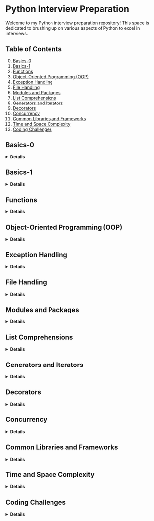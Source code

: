 # Python Interview Preparation

Welcome to my Python interview preparation repository! This space is dedicated to brushing up on various aspects of Python to excel in interviews.

## Table of Contents
0. [Basics-0](#basics-0)
1. [Basics-1](#basics-1)
2. [Functions](#functions)
3. [Object-Oriented Programming (OOP)](#object-oriented-programming-oop)
4. [Exception Handling](#exception-handling)
5. [File Handling](#file-handling)
6. [Modules and Packages](#modules-and-packages)
7. [List Comprehensions](#list-comprehensions)
8. [Generators and Iterators](#generators-and-iterators)
9. [Decorators](#decorators)
10. [Concurrency](#concurrency)
11. [Common Libraries and Frameworks](#common-libraries-and-frameworks)
12. [Time and Space Complexity](#time-and-space-complexity)
13. [Coding Challenges](#coding-challenges)

## Basics-0
<details>
<summary><strong> Details </strong></summary>

### What is Python, and how is it different from other programming languages?

:white_check_mark: **Answer:** Python is a high-level, interpreted programming language known for its <ins>readability</ins> and <ins>simplicity</ins>. It emphasizes code readability and allows programmers to express concepts in fewer lines of code than might be possible in languages such as C++ or Java. <ins>Python supports multiple programming paradigms, including procedural, object-oriented, and [functional programming](https://en.wikipedia.org/wiki/Functional_programming).</ins>

### Explain the differences between Python 2 and Python 3.

:white_check_mark: **Answer:** Python 2 and Python 3 are two major versions of the Python programming language. Python 3 was introduced as an upgrade to Python 2 with some significant changes to improve consistency and eliminate redundancy. Key differences include changes to print syntax (print is a function in Python 3), Unicode support, integer division, and various library updates. Python 2 reached its end of life on January 1, 2020, and developers are encouraged to use Python 3 for all new projects.

### What are the main features of Python?

:white_check_mark: **Answer:** Python has several key features:

- **Readability:** Python's syntax is clear and readable, making it an excellent language for beginners.
- **Versatility:** Python supports both procedural and object-oriented programming paradigms.
- **Interpretation:** It is an <ins>interpreted language</ins>, which means code execution occurs line by line.
- **Dynamic typing:** <ins>Variables are dynamically typed</ins, allowing flexibility.
- **Extensive libraries:** Python has a rich standard library and numerous third-party libraries, facilitating diverse applications.
- **Community support:** Python has a large, active community contributing to its development and providing support.

### What are the different data types in Python?

:white_check_mark: **Answer:** Python has various data types, including int (integer), str (string), float (floating-point), tuple, list, dict (dictionary), and bool (boolean).

### What is the output of (0, 1, 2, 3, (4, 5, 6), 7, 8, 9)[::2]

:white_check_mark: **Answer:** (0, 2, (4, 5, 6), 8) Certainly, the annotation [::2] is a slicing notation in Python that allows extracting a subsequence from a sequence (such as a list or tuple) by specifying three parameters separated by colons. The general form is start:stop:step, where: 
- start represents the starting index (inclusive).
- stop represents the ending index (exclusive).
- step represents the step or increment between selected elements.

### What is the output of (10, 20, 30, 40, 50)[::-2]?

:white_check_mark: **Answer:** (50, 30, 10). The notation [::-2] reverses the tuple and returns every second element. The [::-2] slice notation means to start from the end and move backwards by 2 steps. In this case, it starts from the end of the tuple and selects every second element moving towards the beginning.

### Output of l_numbers=[[]]*5, l_numbers[0].append(1)?

:white_check_mark: **Answer:** _l_numbers_ will be equal to [[1], [1], [1], [1], [1]]. When you multiply a list by a number, you get a list of references to the same elements. So, modifying one of them reflects on all.

### What is the difference between == and is in Python?

:white_check_mark: **Answer:** _==_ is a comparison operator that checks <ins>equality</ins> between the values of two objects.
_is_ is an identity operator that checks whether two variables <ins>refer to the same object in memory</ins>.


### What is the purpose of the single underscore “_” variable in Python?

:white_check_mark: **Answer:** In Python, the single underscore (_) has several conventional uses, and its purpose can depend on the context in which it is used. Here are some common cases: 
i) Placeholder for Unused Variables 
ii) Last Expression in an Interactive Interpreter
ii) "I don't care" in Unpacking ->  _, _, result = some_function_returning_a_tuple()

### Explain the concept behind dictionary in Python

:white_check_mark: **Answer:** In Python, a dictionary is a data structure that stores a collection of key-value pairs. Each key in a dictionary must be unique. You cannot have duplicate keys; if you try to use the same key more than once, the new value will overwrite the previous one.
Keys must be of a type that is <ins>immutable</ins>, meaning they cannot be changed after creation (e.g. you cannot use a list as key). Common examples of immutable types for keys include strings, numbers, and tuples.
Values in a dictionary can be of any data type, including numbers, strings, lists, or even other dictionaries (also mixed).
<ins>Dictionaries are mutable.</ins> Dictionaries provide fast and efficient lookups. 

### Difference between an expression and a statement in Python

:white_check_mark: **Answer:** A _statement_ is a complete line of code that performs an action. It's an executable unit that can include assignments, function calls, loops, conditionals, etc.
An _expression_ is any part of the code that evaluates to a value. It can be a combination of variables, operators, and function calls. 
An expression can also be a statement if it stands alone as a complete line of code. In some languages, expressions and statements are distinct, but in Python, many expressions can be used as statements.


### Difference between an array and list

:white_check_mark: **Answer:** 

1. **Data Type:**
   - **List:** Holds elements of different data types.
   - **Array:** Typically holds elements of the same data type.

2. **Memory Efficiency:**
   - **List:** More memory-efficient but less space-efficient.
   - **Array:** More space-efficient due to contiguous memory.

3. **Operations:**
   - **List:** Versatile with many built-in methods.
   - **Array:** Fewer built-in methods; specialized libraries like NumPy enhance functionality.

4. **Usage:**
   - **List:** General-purpose data storage and manipulation.
   - **Array:** Common in mathematical and scientific computations.

5. **Mutability:**
   - **List:** Mutable; elements can be changed after creation.
   - **Array:** Core arrays are mutable; NumPy arrays can be mutable or immutable.

In summary, lists offer flexibility, while arrays are more specialized for certain tasks, especially in scientific computing.


#### Data Types

- Understanding and working with various data types:
  ```python
  # Example
  num = 42
  name = "John"
  coordinates = (10.5, 20.0)
  
  # Everything from numbers, lists, strings, functions and classes are python objects.
  ```

#### Operators

- Utilizing operators for arithmetic, comparison, logical operations:
  ```python
  # Example
  result = 10 + 5  # Addition
  is_equal = (3 == 3)  # Comparison
  logical_result = True and False  # Logical AND
  ```

#### Variables

- Declaring and using variables to store values:
  ```python
  # Example
  age = 30
  message = f"My age is {age}."
  ```

#### Control Flow

- Implementing control flow structures such as if statements, loops:
  ```python
  # Example
  age = 30
  if age >= 18:
      print("You are an adult.")
  else:
      print("You are a minor.")
  
  # Loop example
  for i in range(5):
      print(i)
  ```

more examples in the file code/basics_0.py  

</details>

## Basics-1
<details>
<summary><strong> Details </strong></summary>

### What is mutable and immutable objects/data types in Python?

:white_check_mark: **Answer:** Mutation generally refers to 'change'. So when we say that an object is mutable or immutable we meant to say that the value of object can/cannot change.
When an object is created in Python, it is assigned a _type_ and an _id_. <ins> An object/data type is mutable if with the same id, the value of the object changes after the object is created. </ins>
**Mutable objects** in Python -- Objects that can change after creation. Lists, byte arrays, sets, and dictionaries.
**Immutable objects** in Python -- Numeric data types, strings, bytes, frozen sets, and tuples.


### What is the difference between list and tuples in Python?

:white_check_mark: **Answer:**
**Mutability** list is mutable and tuple is immutable. 
**Syntax definition**,
**Performance** List: Slower due to mutability and Tuple: Faster due to immutability
**Memory Consumption** List: Consumes more memory and  Tuple: More memory-efficient

### How is memory managed in Python?

:white_check_mark: **Answer:** Memory in Python is managed using a private heap space. The Python Memory Manager handles the allocation and deallocation of memory for objects. Garbage collection is employed to reclaim memory from unused objects.


### Explain shallow and deep copy in Python

:white_check_mark: **Answer:** In Python, a shallow copy creates a new object but does not clone nested objects. A deep copy, on the other hand, creates a new object and recursively clones all nested objects.


### Why Python generates a .pyc file even when it is an interpreted language?

:white_check_mark: **Answer:**# Python is both interpreted and compiled. When a .py file is executed, 
it goes through a compilation process called bytecode compilation.
The generated bytecode is platform-independent and stored in .pyc files to improve execution speed on subsequent runs.
.pyc files contain the compiled version of the Python source code, making it faster to load and execute.
When a .py file is imported, Python checks if a corresponding .pyc file exists and is newer. 
If not, it compiles the .py file into .pyc.

### How private varibles are declared in Python?

:white_check_mark: **Answer:** Python does not have anything called private member however by convention two underscore before a variable or function makes it private.

### Can _set_ have lists as elements?

:white_check_mark: **Answer:** No, a set in Python cannot have lists as elements. Sets are designed <ins> to store unique and immutable elements. </ins> Since lists are mutable (meaning their contents can be changed after they are created), they cannot be used as elements in a set.


</details>

## Functions
<details>
<summary><strong> Details </strong></summary>

### Explain briefly about lambda() and map() functions. 

:white_check_mark: **Answer:** <ins>Lambda()</ins> function mainly used to create a function without a name, 
it can receive any number of arguments, but can only have one expression.

<ins>Map()</ins> function takes a function and a list as input. 
Map() performs an operation on the entire list and return the result in a new list
(see example on functions.py).

### Difference between a class variable and instance variable.

:white_check_mark: **Answer:** In Python, class variables are shared among all instances of a class and have a global scope within the class.
Instance variables, declared with "self" inside methods or the constructor, 
are specific to each instance and have a local scope within that instance (see example on basics_1.py).

</details>

## Object-Oriented Programming (OOP)
<details>
<summary><strong> Details </strong></summary>

### What is monkey patching? How to use it in Python?

:white_check_mark: **Answer:** Monkey patching refers to dynamically modifying or extending a module or class at runtime, 
typically to alter behavior or add features (see example on object_oriented_programming.py).


### What is the difference between staticmethod and classmethod?

:white_check_mark: **Answer:** The key difference lies in how they are bound to the class. `staticmethod` is bound to the class and takes no special first argument, 
while `classmethod` is bound to the class and takes the class as its first argument (see example on object_oriented_programming.py).


### Explain Singleton class and its uses?

:white_check_mark: **Answer:** A Singleton class ensures that only one instance of the class is created and provides a global point of access to that instance. 
It is often used when exactly one object is needed for coordination or to control actions (see example on object_oriented_programming.py).

### Explain Meta Classes in Python. 

:white_check_mark: **Answer:** Meta-classes in Python are classes that define the behavior of other classes, 
commonly known as class factories. They allow customization and modification of class creation, 
often used to enforce coding standards or add specific behaviors to classes (see example on object_oriented_programming.py).

### Explain Abstract Classes and its uses.

:white_check_mark: **Answer:** Abstract classes in Python are classes that cannot be instantiated and typically include abstract methods 
that must be implemented by their subclasses. 
They serve as a blueprint for other classes and ensure that certain methods are implemented by concrete classes (see example on object_oriented_programming.py).


# Explain object creation process in detail. Which method is called first?

:white_check_mark: **Answer:** During object creation in Python, the class is defined with its attributes and methods. 
Memory is allocated for the object. Optionally, the __new__ method is called to create and return the object. 
Subsequently, the __init__ method is invoked to initialize the object's attributes.


### Explain inheritance in Python.

:white_check_mark: **Answer:** <ins>Inheritance</ins> is a fundamental concept in object-oriented programming (OOP) that allows a class 
(subclass or derived class) to inherit attributes and methods from another class (base class or parent class). 
This promotes code reuse and the creation of a hierarchy of classes.

### What is MRO in Python? How does it work?

:white_check_mark: **Answer:** <ins>MRO stands for Method Resolution Order</ins> in Python. It is a mechanism that determines the order in which 
classes are searched when looking for a method in a class hierarchy. 
This becomes particularly important in the context of multiple inheritance, where a class can inherit from 
multiple parent classes.

</details>

## Exception Handling
<details>
<summary><strong> Details </strong></summary>

### Explain exception handling in Python.

:white_check_mark: **Answer:** Exception handling in Python is a way to deal with errors during program execution. 
When an <ins>error</ins> occurs, it disrupts the normal flow, and to prevent crashes, 
we use <ins>try</ins>, <ins>except</ins>, and <ins>finally</ins> blocks (see example on exception_handling.py).

### Is there a sequence in defining exceptions in except block for exception handling?

:white_check_mark: **Answer:** Yes, there is a sequence when defining exceptions in the <ins>except</ins> block for exception handling in Python. 
The order matters. The <ins>except</ins> blocks are evaluated from top to bottom, 
and the first block that matches the raised exception is executed. 

</details>

## File Handling
<details>
<summary><strong> Details </strong></summary>

### How would you load large data file in Python?

:white_check_mark: **Answer:** Read the file in smaller chunks rather than loading the entire file into memory at once.
If dealing with tabular data, use the Pandas library with the <ins>chunksize</ins> parameter to read data in chunks.
Alternatively, consider using the Dask library, which enables working with datasets larger than memory by parallelizing operations.

</details>

## Modules and Packages
<details>
<summary><strong> Details </strong></summary>

### What's the difference between a Python module and a Python package?

:white_check_mark: **Answer:** A module is a single Python file, while a package is a collection of modules organized in a directory structure. 
Packages provide a way to structure and organize related functionality in a more hierarchical and systematic manner. 
It contains an additional __init__.py file, which signifies that the directory should be treated as a package.
Packages help manage larger codebases by grouping related functionality.

</details>

## List Comprehensions
<details>
<summary><strong> Details </strong></summary>

### Which is faster, list comprehension or for loop?

:white_check_mark: **Answer:** In general, list comprehensions are often faster than traditional for loops in Python. 
List comprehensions are a more concise and optimized way to create lists.

</details>

## Generators and Iterators
<details>
<summary><strong> Details </strong></summary>

### Explain Generators and use case of it.

:white_check_mark: **Answer:** Generators in Python are a way to create iterators in a more memory-efficient and lazy-evaluation manner. 
Unlike lists, which store all elements in memory at once, generators produce values on-the-fly as needed.
Created using functions with the `yield` keyword. Preserve the state between calls. Only produce values when requested.
Suitable for iterating over large datasets without loading everything into memory.
Generators can represent infinite sequences, such as streaming data or mathematical sequences
(see example on generators_iterators.py). 


### What is an iterator? How is iterator is different from a generator?

:white_check_mark: **Answer:** An iterator in Python is an object that implements the methods __iter__() and __next__(). 
The __iter__() method returns the iterator object itself, and the __next__() method returns the next value from the iterator. 
When there are no more items to return, the __next__() method should raise the StopIteration exception.
<ins>A generator, on the other hand, is a special type of iterator.</ins>
It is created using a function with the yield keyword. 
The yield statement not only returns a value to the caller but also preserves the state of the function.
The function is paused at the yield statement, and the next time next() is called, it resumes execution from that point.
Iterators may need to manually maintain and update their state.  Generators automatically maintain their state between calls using the yield statement.
Iterators may require more memory as they need to store the entire state explicitly. Generators are memory-efficient because they produce values on-the-fly and maintain their state implicitly.


</details>

## Decorators
<details>
<summary><strong> Details </strong></summary>

### Explain a Decorator in Python. 
:white_check_mark: **Answer:** A decorator in Python is a design pattern that allows you to extend or modify the behavior 
of functions or methods without modifying their actual code.
A decorator is a function that takes another function as an argument and extends the behavior of the latter function.
Python has several built-in decorators, such as @property, @staticmethod, and @classmethod, 
which are used for specific purposes in classes (see example on decorators.py).


### Explain Closures in Python.

:white_check_mark: **Answer:** The closures in Python provide a powerful way to create functions with persistent state and encapsulation, 
enhancing modularity and supporting advanced programming patterns.
Closures involve nested functions, 
where one function (the inner function) is defined inside another function (the outer function). 
The inner function has access to the variables of the outer function, even after the outer function has finished execution.

### How to make a chain of function decorators?

:white_check_mark: **Answer:** To create a chain of function decorators in Python, you can apply multiple decorators to a single function
by stacking them using the @decorator syntax. Decorators are applied in the order they appear, from bottom to top. 
Each decorator modifies the behavior of the function sequentially (see example on decorators.py).


</details>

## Concurrency
<details>
<summary><strong> Details </strong></summary>

### Explain threading in Python. 

:white_check_mark: **Answer:** Threading in Python refers to the concurrent execution of threads, which are smaller units of a process 
that shares the same memory space with other threads in a process.
Threads allow a program to execute multiple operations concurrently, making it useful for tasks that can be performed 
independently. Python provides a `threading` module to work with threads.
The threading module in Python provides a high-level interface for creating and managing threads (see example on concurrency.py).

### What is a global interpreter lock (GIL)?

:white_check_mark: **Answer:** The Global Interpreter Lock (GIL) in CPython ensures that only one thread can run Python code at a time in a process. 
This affects the performance of multithreading, especially in tasks that use a lot of CPU. 
The GIL simplifies memory management but can limit performance. 
For CPU-heavy tasks, using the multiprocessing module is often better than using threads because of the GIL. 
While the GIL simplifies memory management, it can hinder true parallelism. 
Other Python implementations like PyPy try to overcome this limitation with different concurrency strategies.

### Explain the difference between Multithreading vs. Multiprocessing.

:white_check_mark: **Answer:**  <ins>Multithreading</ins> involves the concurrent execution of multiple threads within the same process.
Threads **share the same memory space**, allowing them to communicate more easily.
<ins>Use Cases:</ins> Multithreading is suitable for I/O-bound tasks where threads spend time waiting for 
external operations (e.g., reading or writing to files, network operations).

<ins>Multiprocessing</ins> involves the concurrent execution of multiple processes, each with its own memory space.
Processes run independently and do **not share memory space** by default (communication more challenging).
The GIL is not present in multiprocessing, allowing true parallelism in CPU-bound tasks.
<ins>Use Cases:</ins> Multiprocessing is suitable for CPU-bound tasks that require significant computation, 
as it allows parallel execution on multiple cores (see example on concurrency.py).

</details>

## Common Libraries and Frameworks
<details>
<summary><strong> Details </strong></summary>


**NumPy:** Essential for numerical operations in Python, NumPy provides efficient arrays and mathematical functions, forming the foundation for scientific computing and data analysis.

**Pandas:** A powerful data manipulation and analysis library, Pandas simplifies working with structured data through its DataFrame object, making tasks like cleaning, exploring, and transforming data intuitive and efficient.

**Matplotlib:** As a versatile plotting library, Matplotlib enables the creation of high-quality visualizations, including line plots, scatter plots, histograms, and more, aiding in the interpretation and communication of data patterns.

**Scikit-learn:** A user-friendly machine learning library, Scikit-learn offers tools for classification, regression, clustering, and more, making it accessible for both beginners and experts in the field.

**Django:** A high-level web framework, Django simplifies web development by providing an organized structure, an ORM for database interactions, and built-in features like authentication, making it ideal for building robust and scalable web applications.

**Flask:** Known for its simplicity, Flask is a lightweight web framework that facilitates rapid development of web applications with minimal boilerplate code, making it suitable for small to medium-sized projects.

**TensorFlow:** Google's open-source machine learning library, TensorFlow supports the development of deep learning models, providing a comprehensive ecosystem for building and deploying machine learning applications.

**PyTorch:** Widely used for deep learning, PyTorch offers dynamic computational graphs and a flexible framework, making it popular among researchers and practitioners for tasks such as image recognition and natural language processing.

**Beautiful Soup:** A web scraping library, Beautiful Soup simplifies the extraction of data from HTML and XML files, providing a Pythonic way to navigate and search the parsed content of web pages.

**Requests:** A straightforward HTTP library, Requests simplifies making HTTP requests in Python, allowing for easy interaction with web APIs and retrieval of data from the internet.

</details>

## Time and Space Complexity
<details>
<summary><strong> Details </strong></summary>

:white_check_mark: **Time Complexity**:
Time complexity measures the amount of time an algorithm takes to complete based on the input size. It's expressed using Big O notation. Common time complexities:

**O(1) - Constant Time:** Operations take the same time regardless of the input size, like accessing an element in an array.

**O(log n) - Logarithmic Time:** Often seen in binary search, where the algorithm halves the input size in each step.

**O(n) - Linear Time:** The running time grows linearly with the input size, like iterating through a list.

**O(n log n) - Linearithmic Time:** Common in efficient sorting algorithms like mergesort and heapsort.

**O(n^2) - Quadratic Time:** Found in algorithms with nested iterations, like bubble sort.

**O(2^n) - Exponential Time:** Typically seen in recursive algorithms where each step doubles the amount of work.

:white_check_mark: **Space Complexity:**
Space complexity measures the amount of memory an algorithm uses relative to the input size. It's also expressed using Big O notation.

**O(1) - Constant Space:** The algorithm uses a fixed amount of memory, irrespective of the input size.

**O(n) - Linear Space:** The space required grows linearly with the input size.

**O(n^2) - Quadratic Space:** The space required grows with the square of the input size.

**O(log n) - Logarithmic Space:** Space grows logarithmically with the input size.

Understanding time and space complexity helps in choosing the right algorithms for different scenarios, balancing efficiency and resource usage.

</details>

## Coding Challenges
<details>
<summary><strong> Details </strong></summary>

:white_check_mark: Here are some popular platforms where you can practice coding challenges:

- **[LeetCode](https://leetcode.com):** Offers a vast collection of coding challenges categorized by difficulty and topic. It's widely used for technical interview preparation.

- **[HackerRank](https://hackerrank.com):** Provides a variety of challenges in domains like algorithms, data structures, artificial intelligence, databases, and more. It's known for its structured learning paths.

- **[CodeSignal](https://codesignal.com):** Focuses on preparing for coding interviews with a wide range of challenges. It also offers interview practice with real companies.

- **[Codewars](https://codewars.com):** A platform where users can train on coding challenges known as "kata" in a variety of programming languages.

- **[Exercism](https://exercism.io):** Offers coding exercises to practice various programming languages. It emphasizes mentorship, allowing users to get feedback on their solutions.

- **[TopCoder](https://topcoder.com):** Known for competitive programming challenges, TopCoder covers algorithmic and mathematical problems.

- **[GeeksforGeeks](https://geeksforgeeks.org):** Focuses on computer science topics and includes a wide range of coding challenges related to algorithms, data structures, and interview preparation.

- **[InterviewBit](https://interviewbit.com):** Designed specifically for interview preparation, it provides challenges based on real interview questions from top tech companies.

- **[Project Euler](https://projecteuler.net):** Features mathematical and computational problems designed to be solved with computer programs. It's great for honing both math and programming skills.

- **[Google Code Jam](https://codingcompetitions.withgoogle.com/codejam):** Google's coding competition platform, which hosts annual coding contests with challenging algorithmic problems.

Feel free to use this repository to track your progress and make updates as you continue your preparation. Happy coding!

</details>

